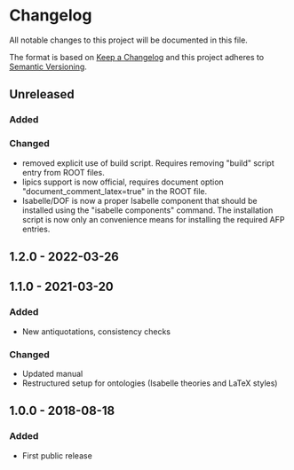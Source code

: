 # Changelog

All notable changes to this project will be documented in this file.

The format is based on [Keep a Changelog](http://keepachangelog.com/en/1.0.0/)
and this project adheres to [Semantic Versioning](http://semver.org/spec/v2.0.0.html).

## Unreleased

### Added

### Changed
 
- removed explicit use of build script. Requires removing "build" script entry
  from ROOT files.
- lipics support is now official, requires document option "document_comment_latex=true"
  in the ROOT file.
- Isabelle/DOF is now a proper Isabelle component that should be installed using the 
  "isabelle components" command. The installation script is now only an convenience 
  means for installing the required AFP entries.

## 1.2.0 - 2022-03-26

## 1.1.0 - 2021-03-20

### Added

- New antiquotations, consistency checks

### Changed

- Updated manual
- Restructured setup for ontologies (Isabelle theories and LaTeX styles)

## 1.0.0 - 2018-08-18

### Added

- First public release

[Unreleased]: https://git.logicalhacking.com/Isabelle_DOF/Isabelle_DOF/compare/v1.2.0/Isabelle2021...HEAD
